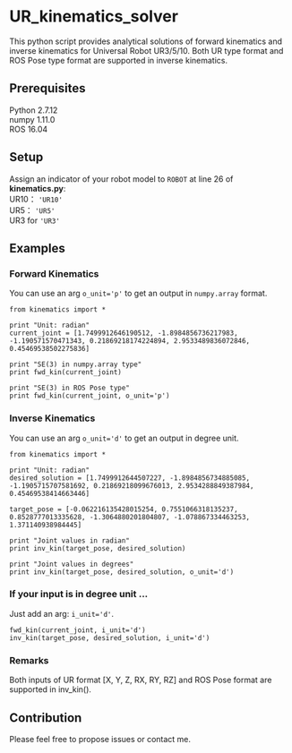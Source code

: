 # UR_kinematics_solver
This python script provides analytical solutions of forward kinematics and inverse kinematics for Universal Robot UR3/5/10. Both UR type format and ROS Pose type format are supported in inverse kinematics.

## Prerequisites
Python 2.7.12 <br />
numpy 1.11.0 <br />
ROS 16.04

## Setup
Assign an indicator of your robot model to ```ROBOT``` at line 26 of **kinematics.py**: <br />
UR10： ```'UR10'```<br />
UR5： ```'UR5'```<br />
UR3 for ```'UR3'```<br />

## Examples
### Forward Kinematics
You can use an arg ```o_unit='p'``` to get an output in ```numpy.array``` format.
```
from kinematics import *

print "Unit: radian"
current_joint = [1.7499912646190512, -1.8984856736217983, -1.190571570471343, 0.21869218174224894, 2.9533489836072846, 0.45469538502275836]

print "SE(3) in numpy.array type"
print fwd_kin(current_joint)

print "SE(3) in ROS Pose type"
print fwd_kin(current_joint, o_unit='p')
```

### Inverse Kinematics
You can use an arg ```o_unit='d'``` to get an output in degree unit.
```
from kinematics import *

print "Unit: radian"
desired_solution = [1.7499912644507227, -1.8984856734885085, -1.1905715707581692, 0.21869218099676013, 2.9534288849387984, 0.45469538414663446]

target_pose = [-0.062216135428015254, 0.7551066318135237, 0.8528777013335628, -1.3064880201804807, -1.078867334463253, 1.371140938984445]

print "Joint values in radian"
print inv_kin(target_pose, desired_solution)

print "Joint values in degrees"
print inv_kin(target_pose, desired_solution, o_unit='d')

```

### If your input is in degree unit ...
Just add an arg: ```i_unit='d'```.
```
fwd_kin(current_joint, i_unit='d')
inv_kin(target_pose, desired_solution, i_unit='d')
```

### Remarks
Both inputs of UR format [X, Y, Z, RX, RY, RZ] and ROS Pose format are supported in inv_kin().

## Contribution
Please feel free to propose issues or contact me.
